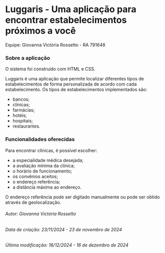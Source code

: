 # Luggaris - Uma aplicação para encontrar estabelecimentos próximos a você

Equipe: Giovanna Victória Rossetto - RA 791648

### Sobre a aplicação

O sistema foi construído com HTML e CSS.

Luggaris é uma aplicação que permite localizar diferentes tipos de estabelecimentos de forma personalizada de acordo com cada estabelecimento.
Os tipos de estabelecimentos implementados são:
  - bancos;
  - clínicas;
  - farmácias;
  - hotéis;
  - hospitais;
  - restaurantes.

### Funcionalidades oferecidas

Para encontrar clínicas, é possível escolher:
  - a especialidade médica desejada;
  - a avaliação mínima da clínica;
  - o horário de funcionamento;
  - os convênios aceitos;
  - o endereço referência;
  - a distância máxima ao endereço.

O endereço referência pode ser digitado manualmente ou pode ser obtido através de geolocalização.

###### Autor: Giovanna Victória Rossetto
###### Data de criação: 23/11/2024 - 23 de novembro de 2024
###### Última modificação: 16/12/2024 - 16 de dezembro de 2024
